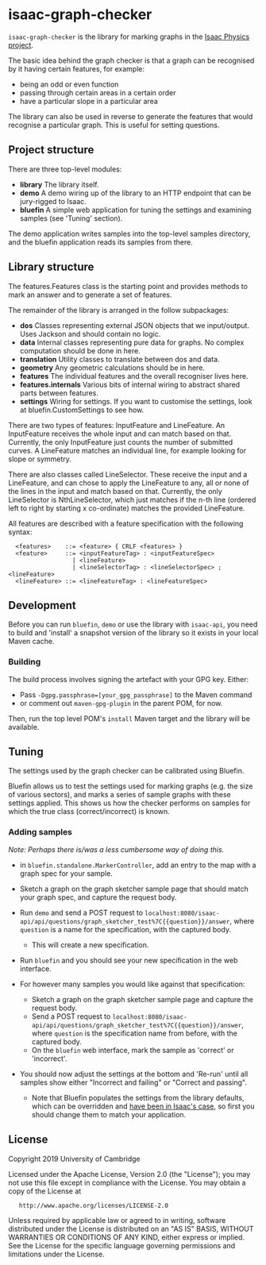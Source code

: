# isaac-graph-checker

`isaac-graph-checker` is the library for marking graphs in the [Isaac Physics project](https://isaacphysics.org/about).

The basic idea behind the graph checker is that a graph can be recognised by it having certain features, for example:

- being an odd or even function
- passing through certain areas in a certain order
- have a particular slope in a particular area

The library can also be used in reverse to generate the features that would recognise a particular graph.
This is useful for setting questions. 

## Project structure

There are three top-level modules:

- **library** The library itself.
- **demo** A demo wiring up of the library to an HTTP endpoint that can be jury-rigged to Isaac.
- **bluefin** A simple web application for tuning the settings and examining samples (see 'Tuning' section).

The demo application writes samples into the top-level samples directory, and the bluefin application reads its samples
from there.

## Library structure

The features.Features class is the starting point and provides methods to mark an answer and to generate a set of
features.

The remainder of the library is arranged in the follow subpackages:

- **dos** Classes representing external JSON objects that we input/output. Uses Jackson and should contain no logic.
- **data** Internal classes representing pure data for graphs. No complex computation should be done in here.
- **translation** Utility classes to translate between dos and data.
- **geometry** Any geometric calculations should be in here.
- **features** The individual features and the overall recogniser lives here.
- **features.internals** Various bits of internal wiring to abstract shared parts between features.
- **settings** Wiring for settings. If you want to customise the settings, look at bluefin.CustomSettings to see how.

There are two types of features: InputFeature and LineFeature. An InputFeature receives the whole input and can match
based on that. Currently, the only InputFeature just counts the number of submitted curves.
A LineFeature matches an individual line, for example looking for slope or symmetry.

There are also classes called LineSelector. These receive the input and a LineFeature, and can chose to apply the
LineFeature to any, all or none of the lines in the input and match based on that. Currently, the only LineSelector is
NthLineSelector, which just matches if the n-th line (ordered left to right by starting x co-ordinate) matches the
provided LineFeature.

All features are described with a feature specification with the following syntax:
```
  <features>    ::= <feature> { CRLF <features> }
  <feature>     ::= <inputFeatureTag> : <inputFeatureSpec>
                  | <lineFeature>
                  | <lineSelectorTag> : <lineSelectorSpec> ; <lineFeature>
  <lineFeature> ::= <lineFeatureTag> : <lineFeatureSpec>
```

## Development
Before you can run `bluefin`, `demo` or use the library with `isaac-api`, you need to build and 'install' a snapshot version of the library so it exists in your local Maven cache. 

### Building
The build process involves signing the artefact with your GPG key. Either:
 * Pass `-Dgpg.passphrase=[your_gpg_passphrase]` to the Maven command
 * or comment out `maven-gpg-plugin` in the parent POM, for now.

Then, run the top level POM's `install` Maven target and the library will be available.

## Tuning
The settings used by the graph checker can be calibrated using Bluefin.

Bluefin allows us to test the settings used for marking graphs (e.g. the size of various sectors), and marks a series of
sample graphs with these settings applied. This shows us how the checker performs on samples for which the true class 
(correct/incorrect) is known.

### Adding samples
_Note: Perhaps there is/was a less cumbersome way of doing this._
 * in `bluefin.standalone.MarkerController`, add an entry to the map with a graph spec for your sample. 
 * Sketch a graph on the graph sketcher sample page that should match your graph spec, and capture the request body.
 * Run `demo` and send a POST request to `localhost:8080/isaac-api/api/questions/graph_sketcher_test%7C{{question}}/answer`, where `question` is a name for the specification, with the captured body.
   * This will create a new specification.
 * Run `bluefin` and you should see your new specification in the web interface.
 * For however many samples you would like against that specification:
   * Sketch a graph on the graph sketcher sample page and capture the request body.
   * Send a POST request to `localhost:8080/isaac-api/api/questions/graph_sketcher_test%7C{{question}}/answer`, where `question` is the specification name from before, with the captured body.
   * On the `bluefin` web interface, mark the sample as 'correct' or 'incorrect'.
 
 * You should now adjust the settings at the bottom and 'Re-run' until all samples show either "Incorrect and failing" or "Correct and passing".
   * Note that Bluefin populates the settings from the library defaults, which can be overridden and [have been in Isaac's case](https://github.com/isaacphysics/isaac-api/blob/master/src/main/java/uk/ac/cam/cl/dtg/isaac/quiz/IsaacGraphSketcherSettings.java), so first you should change them to match your application.

## License

   Copyright 2019 University of Cambridge

   Licensed under the Apache License, Version 2.0 (the "License");
   you may not use this file except in compliance with the License.
   You may obtain a copy of the License at

       http://www.apache.org/licenses/LICENSE-2.0

   Unless required by applicable law or agreed to in writing, software
   distributed under the License is distributed on an "AS IS" BASIS,
   WITHOUT WARRANTIES OR CONDITIONS OF ANY KIND, either express or implied.
   See the License for the specific language governing permissions and
   limitations under the License.

